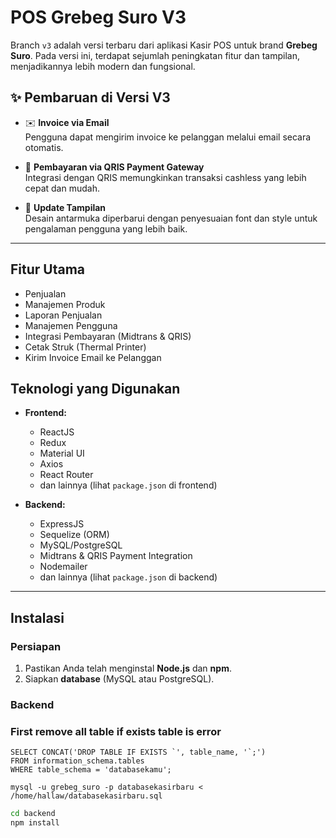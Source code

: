 # POS Grebeg Suro V3

Branch `v3` adalah versi terbaru dari aplikasi Kasir POS untuk brand **Grebeg Suro**. Pada versi ini, terdapat sejumlah peningkatan fitur dan tampilan, menjadikannya lebih modern dan fungsional.

## ✨ Pembaruan di Versi V3

- ✉️ **Invoice via Email**  
  Pengguna dapat mengirim invoice ke pelanggan melalui email secara otomatis.
  
- 📱 **Pembayaran via QRIS Payment Gateway**  
  Integrasi dengan QRIS memungkinkan transaksi cashless yang lebih cepat dan mudah.

- 🎨 **Update Tampilan**  
  Desain antarmuka diperbarui dengan penyesuaian font dan style untuk pengalaman pengguna yang lebih baik.

---

## Fitur Utama

* Penjualan
* Manajemen Produk
* Laporan Penjualan
* Manajemen Pengguna
* Integrasi Pembayaran (Midtrans & QRIS)
* Cetak Struk (Thermal Printer)
* Kirim Invoice Email ke Pelanggan

## Teknologi yang Digunakan

* **Frontend:**
  * ReactJS
  * Redux
  * Material UI
  * Axios
  * React Router
  * dan lainnya (lihat `package.json` di frontend)

* **Backend:**
  * ExpressJS
  * Sequelize (ORM)
  * MySQL/PostgreSQL
  * Midtrans & QRIS Payment Integration
  * Nodemailer
  * dan lainnya (lihat `package.json` di backend)

---

## Instalasi

### Persiapan

1. Pastikan Anda telah menginstal **Node.js** dan **npm**.
2. Siapkan **database** (MySQL atau PostgreSQL).

### Backend

### First remove all table if exists table is error  
```
SELECT CONCAT('DROP TABLE IF EXISTS `', table_name, '`;') 
FROM information_schema.tables 
WHERE table_schema = 'databasekamu';

mysql -u grebeg_suro -p databasekasirbaru < /home/hallaw/databasekasirbaru.sql
```

```bash
cd backend
npm install
